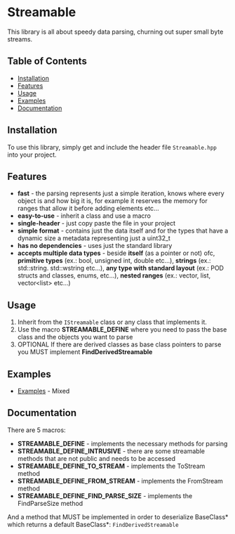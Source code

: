# Streamable

This library is all about speedy data parsing, churning out super small byte streams.

## Table of Contents

- [Installation](#installation)
- [Features](#features)
- [Usage](#usage)
- [Examples](#examples)
- [Documentation](#documentation)

## Installation

To use this library, simply get and include the header file `Streamable.hpp` into your project.

## Features

- **fast** - the parsing represents just a simple iteration, knows where every object is and how big it is, for example it reserves the memory for ranges that allow it before adding elements etc...
- **easy-to-use** - inherit a class and use a macro
- **single-header** - just copy paste the file in your project
- **simple format** - contains just the data itself and for the types that have a dynamic size a metadata representing just a uint32_t
- **has no dependencies** - uses just the standard library
- **accepts multiple data types** - beside **itself** (as a pointer or not) ofc, **primitive types** (ex.: bool, unsigned int, double etc...), **strings** (ex.: std::string. std::wstring etc...), **any type with standard layout** (ex.: POD structs and classes, enums, etc...), **nested ranges** (ex.: vector, list, vector&lt;list&gt; etc...)

## Usage

1. Inherit from the `IStreamable` class or any class that implements it.
2. Use the macro **STREAMABLE_DEFINE** where you need to pass the base class and the objects you want to parse
3. OPTIONAL If there are derived classes as base class pointers to parse you MUST implement **FindDerivedStreamable**

## Examples

- [Examples](https://github.com/ClaudiuHBann/Streamable_v2/blob/master/Test/Main.cpp) - Mixed

## Documentation

There are 5 macros:
- **STREAMABLE_DEFINE** - implements the necessary methods for parsing
- **STREAMABLE_DEFINE_INTRUSIVE** - there are some streamable methods that are not public and needs to be accessed
- **STREAMABLE_DEFINE_TO_STREAM** - implements the ToStream method
- **STREAMABLE_DEFINE_FROM_STREAM** - implements the FromStream method
- **STREAMABLE_DEFINE_FIND_PARSE_SIZE** - implements the FindParseSize method

And a method that MUST be implemented in order to deserialize BaseClass* which returns a default BaseClass*: `FindDerivedStreamable`
